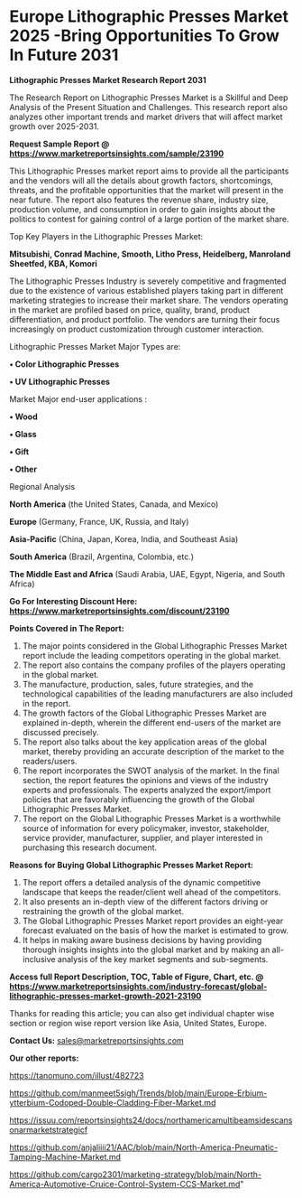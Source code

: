 # Europe Lithographic Presses Market 2025 -Bring Opportunities To Grow In Future 2031

<strong>Lithographic Presses Market Research Report 2031</strong>

The Research Report on Lithographic Presses Market is a Skillful and Deep Analysis of the Present Situation and Challenges. This research report also analyzes other important trends and market drivers that will affect market growth over 2025-2031.

<strong>Request Sample Report @ <a href=https://www.marketreportsinsights.com/sample/23190>https://www.marketreportsinsights.com/sample/23190</a></strong>

This Lithographic Presses market report aims to provide all the participants and the vendors will all the details about growth factors, shortcomings, threats, and the profitable opportunities that the market will present in the near future. The report also features the revenue share, industry size, production volume, and consumption in order to gain insights about the politics to contest for gaining control of a large portion of the market share.

Top Key Players in the Lithographic Presses Market:

<strong>Mitsubishi, Conrad Machine, Smooth, Litho Press, Heidelberg, Manroland Sheetfed, KBA, Komori</strong>

The Lithographic Presses Industry is severely competitive and fragmented due to the existence of various established players taking part in different marketing strategies to increase their market share. The vendors operating in the market are profiled based on price, quality, brand, product differentiation, and product portfolio. The vendors are turning their focus increasingly on product customization through customer interaction.

Lithographic Presses Market Major Types are:

<strong>• Color Lithographic Presses

• UV Lithographic Presses</strong>

Market Major end-user applications :

<strong>• Wood

• Glass

• Gift

• Other</strong>

Regional Analysis

</u><strong><b>North America</b></strong> (the United States, Canada, and Mexico)

<strong><b>Europe </b></strong>(Germany, France, UK, Russia, and Italy)

<strong><b>Asia-Pacific</b></strong> (China, Japan, Korea, India, and Southeast Asia)

<strong><b>South America</b></strong> (Brazil, Argentina, Colombia, etc.)

<strong><b>The Middle East and Africa</b></strong> (Saudi Arabia, UAE, Egypt, Nigeria, and South Africa)

<strong>Go For Interesting Discount Here: <a href=https://www.marketreportsinsights.com/discount/23190>https://www.marketreportsinsights.com/discount/23190</a></strong>

<strong>Points Covered in The Report:</strong>
<ol>
  <li>The major points considered in the Global Lithographic Presses Market report include the leading competitors operating in the global market.</li>
  <li>The report also contains the company profiles of the players operating in the global market.</li>
  <li>The manufacture, production, sales, future strategies, and the technological capabilities of the leading manufacturers are also included in the report.</li>
  <li>The growth factors of the Global Lithographic Presses Market are explained in-depth, wherein the different end-users of the market are discussed precisely.</li>
  <li>The report also talks about the key application areas of the global market, thereby providing an accurate description of the market to the readers/users.</li>
  <li>The report incorporates the SWOT analysis of the market. In the final section, the report features the opinions and views of the industry experts and professionals. The experts analyzed the export/import policies that are favorably influencing the growth of the Global Lithographic Presses Market.</li>
  <li>The report on the Global Lithographic Presses Market is a worthwhile source of information for every policymaker, investor, stakeholder, service provider, manufacturer, supplier, and player interested in purchasing this research document.</li>
</ol>
<strong>Reasons for Buying Global Lithographic Presses Market Report:</strong>

<ol>
  <li>The report offers a detailed analysis of the dynamic competitive landscape that keeps the reader/client well ahead of the competitors.</li>
  <li>It also presents an in-depth view of the different factors driving or restraining the growth of the global market.</li>
  <li>The Global Lithographic Presses Market report provides an eight-year forecast evaluated on the basis of how the market is estimated to grow.</li>
  <li>It helps in making aware business decisions by having providing thorough insights insights into the global market and by making an all-inclusive analysis of the key market segments and sub-segments.</li>
</ol>
<strong>Access full Report Description, TOC, Table of Figure, Chart, etc. @ <a href=https://www.marketreportsinsights.com/industry-forecast/global-lithographic-presses-market-growth-2021-23190>https://www.marketreportsinsights.com/industry-forecast/global-lithographic-presses-market-growth-2021-23190</a></strong>


Thanks for reading this article; you can also get individual chapter wise section or region wise report version like Asia, United States, Europe.

<strong>Contact Us:</strong>
sales@marketreportsinsights.com

<strong>Our other reports:</strong>

<a href=https://tanomuno.com/illust/482723>https://tanomuno.com/illust/482723</a>

<a href=https://github.com/manmeet5sigh/Trends/blob/main/Europe-Erbium-ytterbium-Codoped-Double-Cladding-Fiber-Market.md>https://github.com/manmeet5sigh/Trends/blob/main/Europe-Erbium-ytterbium-Codoped-Double-Cladding-Fiber-Market.md</a>

<a href=https://issuu.com/reportsinsights24/docs/northamericamultibeamsidescansonarmarketstrategicf>https://issuu.com/reportsinsights24/docs/northamericamultibeamsidescansonarmarketstrategicf</a>

<a href=https://github.com/anjaliiii21/AAC/blob/main/North-America-Pneumatic-Tamping-Machine-Market.md>https://github.com/anjaliiii21/AAC/blob/main/North-America-Pneumatic-Tamping-Machine-Market.md</a>

<a href=https://github.com/cargo2301/marketing-strategy/blob/main/North-America-Automotive-Cruice-Control-System-CCS-Market.md>https://github.com/cargo2301/marketing-strategy/blob/main/North-America-Automotive-Cruice-Control-System-CCS-Market.md</a>"
